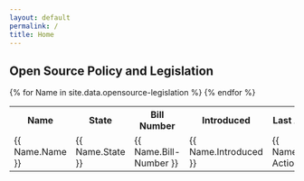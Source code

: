 ```yaml
---
layout: default
permalink: /
title: Home
---
```


## Open Source Policy and Legislation

<table cellpadding="10">
	<tr>
		<th>Name</th><th>State</th><th>Bill Number</th><th>Introduced</th><th>Last Action</th><th>Action Date</th><th>Bill Url</th>
	</tr>
{% for Name in site.data.opensource-legislation %}
  <tr>
  	<td>{{ Name.Name }}</td>
  	<td>{{ Name.State }}</td>
  	<td>{{ Name.Bill-Number }}</td>
  	<td>{{ Name.Introduced }}</td>
  	<td>{{ Name.Last-Action }}</td>
  	<td>{{ Name.Action-Date }}</td>
  	<td><a href="{{ Name.Bill-Url }}">{{ Name.Bill-Url }}</a></td>
  </tr>
{% endfor %}
</table>
